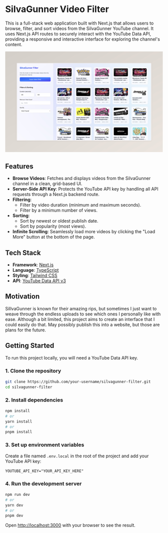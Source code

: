 # SiIvaGunner Video Filter

This is a full-stack web application built with Next.js that allows users to browse, filter, and sort videos from the SiIvaGunner YouTube channel. It uses Next.js API routes to securely interact with the YouTube Data API, providing a responsive and interactive interface for exploring the channel's content.

![Project Screenshot](image.jpeg)

## Features

-   **Browse Videos**: Fetches and displays videos from the SiIvaGunner channel in a clean, grid-based UI.
-   **Server-Side API Key**: Protects the YouTube API key by handling all API requests through a Next.js backend route.
-   **Filtering**:
    -   Filter by video duration (minimum and maximum seconds).
    -   Filter by a minimum number of views.
-   **Sorting**:
    -   Sort by newest or oldest publish date.
    -   Sort by popularity (most views).
-   **Infinite Scrolling**: Seamlessly load more videos by clicking the "Load More" button at the bottom of the page.

## Tech Stack

-   **Framework**: [Next.js](https://nextjs.org/)
-   **Language**: [TypeScript](https://www.typescriptlang.org/)
-   **Styling**: [Tailwind CSS](https://tailwindcss.com/)
-   **API**: [YouTube Data API v3](https://developers.google.com/youtube/v3)

## Motivation

SiIlvaGunner is known for their amazing rips, but sometimes I just want to weave through the endless uploads to see which ones I personally like with ease. Although a bit limited, this project aims to create an interface that I could easily do that. May possibly publish this into a website, but those are plans for the future.

## Getting Started

To run this project locally, you will need a YouTube Data API key.

### 1. Clone the repository

```bash
git clone https://github.com/your-username/silvagunner-filter.git
cd silvagunner-filter
```

### 2. Install dependencies

```bash
npm install
# or
yarn install
# or
pnpm install
```

### 3. Set up environment variables

Create a file named `.env.local` in the root of the project and add your YouTube API key:

```
YOUTUBE_API_KEY="YOUR_API_KEY_HERE"
```

### 4. Run the development server

```bash
npm run dev
# or
yarn dev
# or
pnpm dev
```

Open [http://localhost:3000](http://localhost:3000) with your browser to see the result.